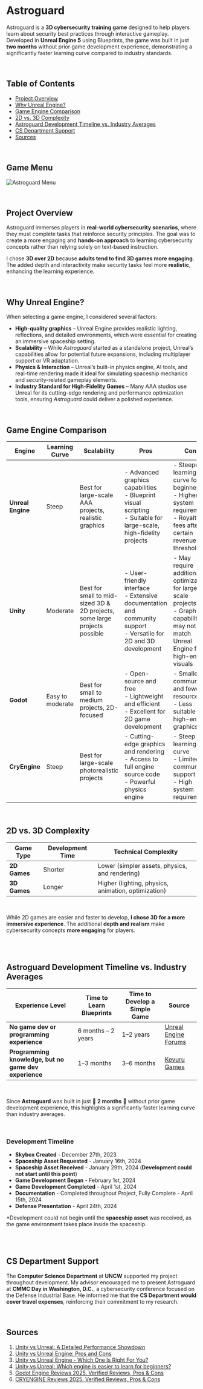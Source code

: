 # Astroguard

Astroguard is a **3D cybersecurity training game** designed to help players learn about security best practices through interactive gameplay. Developed in **Unreal Engine 5** using Blueprints, the game was built in just **two months** without prior game development experience, demonstrating a significantly faster learning curve compared to industry standards.

<br>

## Table of Contents  
- [Project Overview](#project-overview)  
- [Why Unreal Engine?](#why-unreal-engine)  
- [Game Engine Comparison](#game-engine-comparison)  
- [2D vs. 3D Complexity](#2d-vs-3d-complexity)  
- [Astroguard Development Timeline vs. Industry Averages](#development-timeline)  
- [CS Department Support](#cs-department-support)  
- [Sources](#sources)  

<br>

## Game Menu
![Astroguard Menu](assets/media/astromenugif.gif)

<br>

## Project Overview  

Astroguard immerses players in **real-world cybersecurity scenarios**, where they must complete tasks that reinforce security principles. The goal was to create a more engaging and **hands-on approach** to learning cybersecurity concepts rather than relying solely on text-based instruction.

I chose **3D over 2D** because **adults tend to find 3D games more engaging**. The added depth and interactivity make security tasks feel more **realistic**, enhancing the learning experience.

<br>

## Why Unreal Engine?  

When selecting a game engine, I considered several factors:  
- **High-quality graphics** – Unreal Engine provides realistic lighting, reflections, and detailed environments, which were essential for creating an immersive spaceship setting.  
- **Scalability** – While *Astroguard* started as a standalone project, Unreal’s capabilities allow for potential future expansions, including multiplayer support or VR adaptation.  
- **Physics & Interaction** – Unreal’s built-in physics engine, AI tools, and real-time rendering made it ideal for simulating spaceship mechanics and security-related gameplay elements.  
- **Industry Standard for High-Fidelity Games** – Many AAA studios use Unreal for its cutting-edge rendering and performance optimization tools, ensuring *Astroguard* could deliver a polished experience.   

<br>

## Game Engine Comparison  

| **Engine**        | **Learning Curve** | **Scalability**                              | **Pros**                                                                 | **Cons**                                                             |
|------------------|------------------|----------------------------------------------|------------------------------------------------------------------------|---------------------------------------------------------------------|
| **Unreal Engine** | Steep             | Best for large-scale AAA projects, realistic graphics | - Advanced graphics capabilities  <br> - Blueprint visual scripting <br> - Suitable for large-scale, high-fidelity projects | - Steeper learning curve for beginners <br> - Higher system requirements <br> - Royalty fees after a certain revenue threshold |
| **Unity**        | Moderate          | Best for small to mid-sized 3D & 2D projects, some large projects possible | - User-friendly interface <br> - Extensive documentation and community support <br> - Versatile for 2D and 3D development | - May require additional optimization for large-scale projects <br> - Graphics capabilities may not match Unreal Engine for high-end visuals |
| **Godot**       | Easy to moderate  | Best for small to medium projects, 2D-focused | - Open-source and free <br> - Lightweight and efficient <br> - Excellent for 2D game development | - Smaller community and fewer resources <br> - Less suitable for high-end 3D graphics |
| **CryEngine**   | Steep             | Best for large-scale photorealistic projects | - Cutting-edge graphics and rendering <br> - Access to full engine source code <br> - Powerful physics engine | - Steep learning curve <br> - Limited community support <br> - High system requirements |

<br>

## 2D vs. 3D Complexity  

| **Game Type**  | **Development Time** | **Technical Complexity** |
|---------------|--------------------|-------------------------|
| **2D Games**  | Shorter             | Lower (simpler assets, physics, and rendering) |
| **3D Games**  | Longer              | Higher (lighting, physics, animation, optimization) |

<br>

While 2D games are easier and faster to develop, **I chose 3D for a more immersive experience**. The additional **depth and realism** make cybersecurity concepts **more engaging** for players.

<br><br>

## Astroguard Development Timeline vs. Industry Averages

| **Experience Level**                           | **Time to Learn Blueprints**  | **Time to Develop a Simple Game** | **Source**  |
|-----------------------------------------------|------------------------------|----------------------------------|-------------|
| **No game dev or programming experience**     | 6 months – 2 years           | 1–2 years                        | [Unreal Engine Forums](https://forums.unrealengine.com/t/how-long-to-became-good-with-the-engine/99737) |
| **Programming knowledge, but no game dev experience** | 1–3 months | 3–6 months | [Kevuru Games](https://kevurugames.com/blog/how-long-does-it-take-to-make-a-game/) |


<br>

Since **Astroguard** was built in just 🚀 **2 months** 🚀 without prior game development experience, this highlights a significantly faster learning curve than industry averages.  

<br>

### Development Timeline  
- **Skybox Created** - December 27th, 2023
- **Spaceship Asset Requested** - January 16th, 2024
- **Spaceship Asset Received** - January 29th, 2024 (**Development could not start until this point**)  
- **Game Development Began** - February 1st, 2024  
- **Game Development Completed** - April 1st, 2024  
- **Documentation** - Completed throughout Project, Fully Complete - April 15th, 2024  
- **Defense Presentation** - April 24th, 2024  

*Development could not begin until the **spaceship asset** was received, as the game environment takes place inside the spaceship.  

<br><br>

## CS Department Support  

The **Computer Science Department** at **UNCW** supported my project throughout development. My advisor encouraged me to present Astroguard at **CMMC Day in Washington, D.C.**, a cybersecurity conference focused on the Defense Industrial Base. He informed me that the **CS Department would cover travel expenses**, reinforcing their commitment to my research.

<br>

## Sources  

1. [Unity vs Unreal: A Detailed Performance Showdown](https://pinglestudio.com/blog/unity-vs-unreal-a-detailed-performance-showdown)  
2. [Unity vs Unreal Engine: Pros and Cons](https://kevurugames.com/blog/unity-vs-unreal-engine-pros-and-cons/)  
3. [Unity vs Unreal Engine - Which One Is Right For You?](https://www.incredibuild.com/blog/unity-vs-unreal-what-kind-of-game-dev-are-you)  
4. [Unity vs Unreal: Which engine is easier to learn for beginners?](https://www.youtube.com/watch?v=8_NS4nQdqtM)  
5. [Godot Engine Reviews 2025. Verified Reviews, Pros & Cons](https://www.capterra.com/p/234843/Godot-Engine/reviews/)  
6. [CRYENGINE Reviews 2025. Verified Reviews, Pros & Cons](https://www.capterra.com/p/210664/CRYENGINE/reviews/)  


